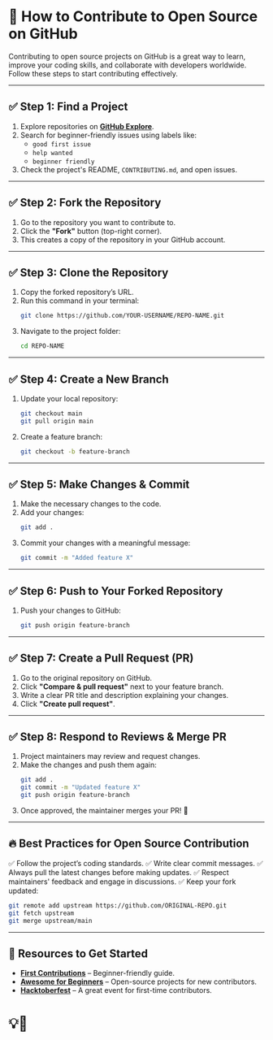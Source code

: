 # 🚀 How to Contribute to Open Source on GitHub

Contributing to open source projects on GitHub is a great way to learn, improve your coding skills, and collaborate with developers worldwide. Follow these steps to start contributing effectively.

---

## ✅ Step 1: Find a Project
1. Explore repositories on **[GitHub Explore](https://github.com/explore)**.
2. Search for beginner-friendly issues using labels like:
   - `good first issue`
   - `help wanted`
   - `beginner friendly`
3. Check the project's README, `CONTRIBUTING.md`, and open issues.

---

## ✅ Step 2: Fork the Repository
1. Go to the repository you want to contribute to.
2. Click the **"Fork"** button (top-right corner).
3. This creates a copy of the repository in your GitHub account.

---

## ✅ Step 3: Clone the Repository
1. Copy the forked repository’s URL.
2. Run this command in your terminal:
   ```sh
   git clone https://github.com/YOUR-USERNAME/REPO-NAME.git
   ```
3. Navigate to the project folder:
   ```sh
   cd REPO-NAME
   ```

---

## ✅ Step 4: Create a New Branch
1. Update your local repository:
   ```sh
   git checkout main
   git pull origin main
   ```
2. Create a feature branch:
   ```sh
   git checkout -b feature-branch
   ```

---

## ✅ Step 5: Make Changes & Commit
1. Make the necessary changes to the code.
2. Add your changes:
   ```sh
   git add .
   ```
3. Commit your changes with a meaningful message:
   ```sh
   git commit -m "Added feature X"
   ```

---

## ✅ Step 6: Push to Your Forked Repository
1. Push your changes to GitHub:
   ```sh
   git push origin feature-branch
   ```

---

## ✅ Step 7: Create a Pull Request (PR)
1. Go to the original repository on GitHub.
2. Click **"Compare & pull request"** next to your feature branch.
3. Write a clear PR title and description explaining your changes.
4. Click **"Create pull request"**.

---

## ✅ Step 8: Respond to Reviews & Merge PR
1. Project maintainers may review and request changes.
2. Make the changes and push them again:
   ```sh
   git add .
   git commit -m "Updated feature X"
   git push origin feature-branch
   ```
3. Once approved, the maintainer merges your PR! 🎉

---

## 🔥 Best Practices for Open Source Contribution
✅ Follow the project’s coding standards.
✅ Write clear commit messages.
✅ Always pull the latest changes before making updates.
✅ Respect maintainers' feedback and engage in discussions.
✅ Keep your fork updated:
   ```sh
   git remote add upstream https://github.com/ORIGINAL-REPO.git
   git fetch upstream
   git merge upstream/main
   ```

---

## 🚀 Resources to Get Started
- **[First Contributions](https://github.com/firstcontributions/first-contributions)** – Beginner-friendly guide.
- **[Awesome for Beginners](https://github.com/mungell/awesome-for-beginners)** – Open-source projects for new contributors.
- **[Hacktoberfest](https://hacktoberfest.com/)** – A great event for first-time contributors.

# 💡🚀
